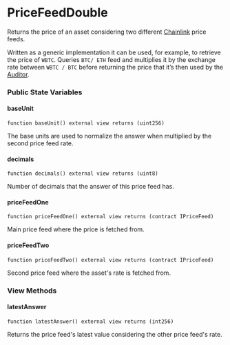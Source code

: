 # PriceFeedDouble

Returns the price of an asset considering two different [Chainlink](https://docs.chain.link/docs/data-feeds/price-feeds/addresses/) price feeds.

Written as a generic implementation it can be used, for example, to retrieve the price of `WBTC`. Queries `BTC/ ETH` feed and multiplies it by the exchange rate between `WBTC / BTC` before returning the price that it’s then used by the [Auditor](auditor.md).

### Public State Variables

#### baseUnit

```solidity
function baseUnit() external view returns (uint256)
```

The base units are used to normalize the answer when multiplied by the second price feed rate.

#### decimals

```solidity
function decimals() external view returns (uint8)
```

Number of decimals that the answer of this price feed has.

#### priceFeedOne

```solidity
function priceFeedOne() external view returns (contract IPriceFeed)
```

Main price feed where the price is fetched from.

#### priceFeedTwo

```solidity
function priceFeedTwo() external view returns (contract IPriceFeed)
```

Second price feed where the asset's rate is fetched from.

### View Methods

#### latestAnswer

```solidity
function latestAnswer() external view returns (int256)
```

Returns the price feed's latest value considering the other price feed's rate.
